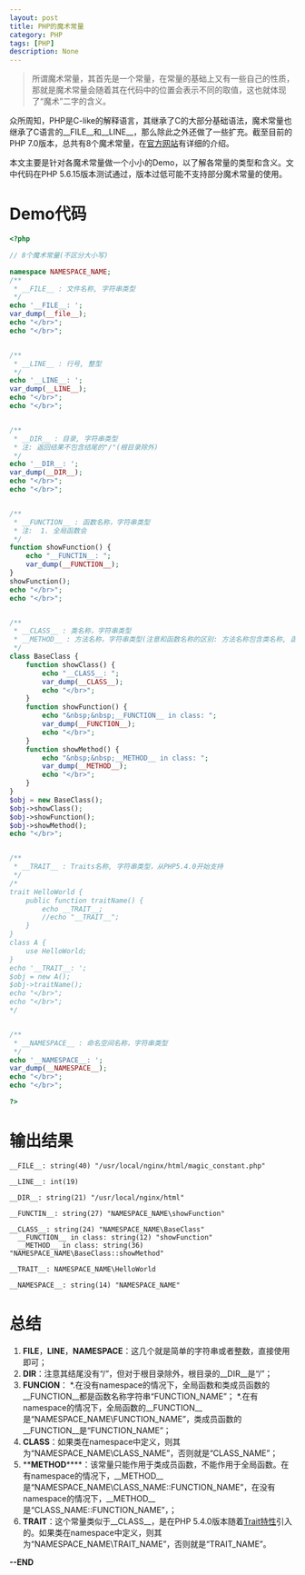 ```yaml
---
layout: post
title: PHP的魔术常量
category: PHP
tags: [PHP]
description: None
---
```


> 所谓魔术常量，其首先是一个常量，在常量的基础上又有一些自己的性质，那就是魔术常量会随着其在代码中的位置会表示不同的取值，这也就体现了“魔术”二字的含义。

众所周知，PHP是C-like的解释语言，其继承了C的大部分基础语法，魔术常量也继承了C语言的__FILE__和__LINE__，那么除此之外还做了一些扩充。截至目前的PHP 7.0版本，总共有8个魔术常量，在[官方网站](http://php.net/manual/zh/language.constants.predefined.php)有详细的介绍。

本文主要是针对各魔术常量做一个小小的Demo，以了解各常量的类型和含义。文中代码在PHP 5.6.15版本测试通过，版本过低可能不支持部分魔术常量的使用。

# Demo代码

```php
<?php

// 8个魔术常量(不区分大小写)

namespace NAMESPACE_NAME;
/**
 * __FILE__ : 文件名称, 字符串类型
 */
echo '__FILE__: ';
var_dump(__file__); 
echo "</br>";
echo "</br>";


/**
 * __LINE__ : 行号, 整型
 */
echo '__LINE__: ';
var_dump(__LINE__); 
echo "</br>";
echo "</br>";


/**
 * __DIR__ : 目录, 字符串类型
 * 注: 返回结果不包含结尾的"/"(根目录除外)
 */
echo '__DIR__: ';
var_dump(__DIR__); 
echo "</br>";
echo "</br>";


/**
 * __FUNCTION__ : 函数名称，字符串类型
 * 注:  1. 全局函数会
 */
function showFunction() {
    echo "__FUNCTIN__: ";
    var_dump(__FUNCTION__);
}
showFunction();
echo "</br>";
echo "</br>";


/**
 * __CLASS__ : 类名称，字符串类型
 * __METHOD__ : 方法名称，字符串类型(注意和函数名称的区别: 方法名称包含类名称, 函数名称不包含类名称)
 */
class BaseClass {
    function showClass() {
        echo "__CLASS__: ";
        var_dump(__CLASS__);
        echo "</br>";
    }
    function showFunction() {
        echo "&nbsp;&nbsp;__FUNCTION__ in class: ";
        var_dump(__FUNCTION__);
        echo "</br>";
    }
    function showMethod() {
        echo "&nbsp;&nbsp;__METHOD__ in class: ";
        var_dump(__METHOD__);
        echo "</br>";
    }
}
$obj = new BaseClass();
$obj->showClass();
$obj->showFunction();
$obj->showMethod();
echo "</br>";


/**
 * __TRAIT__ : Traits名称, 字符串类型，从PHP5.4.0开始支持
 */
/*
trait HelloWorld {
    public function traitName() {
        echo __TRAIT__;
        //echo "__TRAIT__";
    }
} 
class A {
    use HelloWorld;
}
echo '__TRAIT__: ';
$obj = new A();
$obj->traitName();
echo "</br>";
echo "</br>";
*/


/**
 * __NAMESPACE__ : 命名空间名称，字符串类型
 */
echo '__NAMESPACE__: ';
var_dump(__NAMESPACE__); 
echo "</br>";
echo "</br>";

?>
```

# 输出结果

    __FILE__: string(40) "/usr/local/nginx/html/magic_constant.php" 

    __LINE__: int(19) 

    __DIR__: string(21) "/usr/local/nginx/html" 

    __FUNCTIN__: string(27) "NAMESPACE_NAME\showFunction" 

    __CLASS__: string(24) "NAMESPACE_NAME\BaseClass" 
      __FUNCTION__ in class: string(12) "showFunction" 
      __METHOD__ in class: string(36) "NAMESPACE_NAME\BaseClass::showMethod" 

    __TRAIT__: NAMESPACE_NAME\HelloWorld

    __NAMESPACE__: string(14) "NAMESPACE_NAME" 


# 总结

1. **__FILE__**，__LINE__，__NAMESPACE__：这几个就是简单的字符串或者整数，直接使用即可；
2. **__DIR__**：注意其结尾没有“/”，但对于根目录除外，根目录的__DIR__是“/”；
3. **__FUNCION__**：
*.在没有namespace的情况下，全局函数和类成员函数的__FUNCTION__都是函数名称字符串“FUNCTION_NAME”；
*.在有namespace的情况下，全局函数的__FUNCTION__是“NAMESPACE_NAME\FUNCTION_NAME”，类成员函数的__FUNCTION__是“FUNCTION_NAME”；
4. **__CLASS__**：如果类在namespace中定义，则其为“NAMESPACE_NAME\CLASS_NAME”，否则就是“CLASS_NAME”；
5. **__METHOD__****：该常量只能作用于类成员函数，不能作用于全局函数。在有namespace的情况下，__METHOD__是“NAMESPACE_NAME\CLASS_NAME::FUNCTION_NAME”，在没有namespace的情况下，__METHOD__是“CLASS_NAME::FUNCTION_NAME”，；
6. **__TRAIT__**：这个常量类似于__CLASS__，是在PHP 5.4.0版本随着[Trait特性](http://php.net/manual/zh/language.oop5.traits.php)引入的。如果类在namespace中定义，则其为“NAMESPACE_NAME\TRAIT_NAME”，否则就是“TRAIT_NAME”。

**--END**